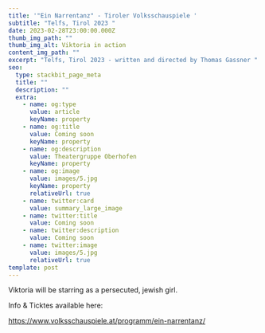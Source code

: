 ```yaml
---
title: '"Ein Narrentanz" - Tiroler Volksschauspiele '
subtitle: "Telfs, Tirol 2023 "
date: 2023-02-28T23:00:00.000Z
thumb_img_path: ""
thumb_img_alt: Viktoria in action
content_img_path: ""
excerpt: "Telfs, Tirol 2023 - written and directed by Thomas Gassner "
seo:
  type: stackbit_page_meta
  title: ""
  description: ""
  extra:
    - name: og:type
      value: article
      keyName: property
    - name: og:title
      value: Coming soon
      keyName: property
    - name: og:description
      value: Theatergruppe Oberhofen
      keyName: property
    - name: og:image
      value: images/5.jpg
      keyName: property
      relativeUrl: true
    - name: twitter:card
      value: summary_large_image
    - name: twitter:title
      value: Coming soon
    - name: twitter:description
      value: Coming soon
    - name: twitter:image
      value: images/5.jpg
      relativeUrl: true
template: post
---
```

Viktoria will be starring as a persecuted, jewish girl. 

I﻿nfo & Ticktes available here: 



https://www.volksschauspiele.at/programm/ein-narrentanz/